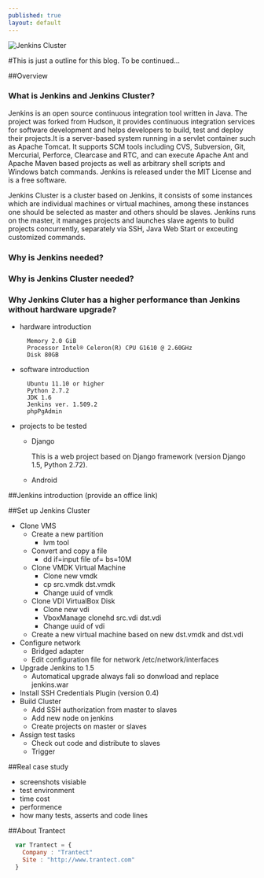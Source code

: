 ```yaml
---
published: true
layout: default
---
```


![Jenkins Cluster](https://wiki.jenkins-ci.org/download/attachments/2916393/logo-title.png?version=1&modificationDate=1302753947000)

#This is just a outline for this blog. To be continued...

##Overview

### What is Jenkins and Jenkins Cluster?

Jenkins is an open source continuous integration tool written in Java. The project was forked from Hudson, it provides continuous integration services for software development and helps developers to build, test and deploy their projects.It is a server-based system running in a servlet container such as Apache Tomcat. It supports SCM tools including CVS, Subversion, Git, Mercurial, Perforce, Clearcase and RTC, and can execute Apache Ant and Apache Maven based projects as well as arbitrary shell scripts and Windows batch commands. Jenkins is released under the MIT License and is a free software.

Jenkins Cluster is a cluster based on Jenkins, it consists of some instances which are individual machines or virtual machines, among these instances one should be selected as master and others should be slaves. Jenkins runs on the master, it manages projects and launches slave agents to build projects concurrently, separately via SSH, Java Web Start or exceuting customized commands.

### Why is Jenkins needed?

### Why is Jenkins Cluster needed?

### Why Jenkins Cluter has a higher performance than Jenkins without hardware upgrade?

* hardware introduction

        Memory 2.0 GiB
        Processor Intel® Celeron(R) CPU G1610 @ 2.60GHz 
        Disk 80GB
    
* software introduction

        Ubuntu 11.10 or higher
        Python 2.7.2
        JDK 1.6
        Jenkins ver. 1.509.2
        phpPgAdmin
        
* projects to be tested
    * Django
        
        This is a web project based on Django framework (version Django 1.5, Python 2.72).

    * Android

##Jenkins introduction (provide an office link)

##Set up Jenkins Cluster
* Clone VMS
    *  Create a new partition
        *  lvm tool
    *  Convert and copy a file
        *  dd if=input file of=<output file> bs=10M
    *  Clone VMDK Virtual Machine
        * Clone new vmdk
        * cp src.vmdk dst.vmdk
        * Change uuid of vmdk
    *  Clone VDI VirtualBox Disk
        * Clone new vdi 
        * VboxManage clonehd src.vdi dst.vdi
        * Change uuid of vdi
    *  Create a new virtual machine based on new dst.vmdk and dst.vdi
* Configure network
    *  Bridged adapter
    *  Edit configuration file for network /etc/network/interfaces
* Upgrade Jenkins to 1.5
    *  Automatical upgrade always fali so  donwload and replace jenkins.war
* Install SSH Credentials Plugin (version 0.4)
* Build Cluster
    * Add SSH authorization from master to slaves
    * Add new node on jenkins
    * Create projects on master or slaves
* Assign test tasks
    * Check out code and distribute to slaves
    * Trigger

##Real case study
* screenshots visiable 
* test environment 
* time cost
* performence
* how many tests, asserts and code lines

##About Trantect

```javascript
  var Trantect = {
    Company : "Trantect"
    Site : "http://www.trantect.com"
  }
```
